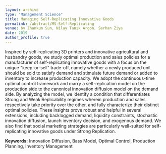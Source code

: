 ```yaml
---
layout: archive
type: "Management Science"
title: Managing Self-Replicating Innovative Goods
permalink: /abstract/MS-Self-Replicating
venue: by Zhankun Sun, Nilay Tanık Argon, Serhan Ziya
date: 2019
author_profile: true
---
```


Inspired by self-replicating 3D printers and innovative agricultural and husbandry goods, we study optimal production and sales policies for a manufacturer of self-replicating innovative goods with a focus on the unique "keep-or-sell" trade-off, namely whether a newly produced unit should be sold to satisfy demand and stimulate future demand or added to inventory to increase production capacity. We adopt the continuous-time optimal control framework and marry a self-replication model on the production side to the canonical innovation diffusion model on the demand side. By analyzing the model, we identify a condition that differentiates Strong and Weak Replicability regimes wherein production and sales respectively take priority over the other, and fully characterize their distinct optimal policies. These insights prove robust and helpful in several extensions, including backlogged demand, liquidity constraints, stochastic innovation diffusion, launch inventory decision, and exogenous demand. We also find that social marketing strategies are particularly well-suited for self-replicating innovative goods under Strong Replication.

**Keywords:** Innovation Diffusion, Bass Model, Optimal Control, Production Planning, Inventory Management
